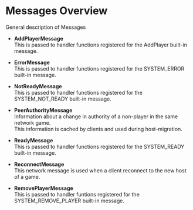# Messages Overview

General description of Messages

- **AddPlayerMessage**  
  This is passed to handler functions registered for the AddPlayer built-in message.
    
- **ErrorMessage**  
  This is passed to handler functions registered for the SYSTEM_ERROR built-in message.

- **NotReadyMessage**  
  This is passed to handler functions registered for the SYSTEM_NOT_READY built-in message.

- **PeerAuthorityMessage**  
  Information about a change in authority of a non-player in the same network game.  
  This information is cached by clients and used during host-migration.

- **ReadyMessage**  
  This is passed to handler functions registered for the SYSTEM_READY built-in message.

- **ReconnectMessage**  
  This network message is used when a client reconnect to the new host of a game.

- **RemovePlayerMessage**  
  This is passed to handler funtions registered for the SYSTEM_REMOVE_PLAYER built-in message.

